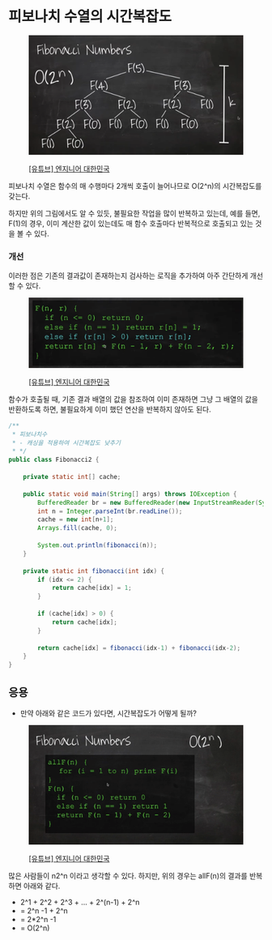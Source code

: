 # 피보나치 수열의 시간복잡도

<figure><img src="../../../.gitbook/assets/image (8) (8).png" alt=""><figcaption><p><a href="https://www.youtube.com/user/damazzang/videos">[유튜브] 엔지니어 대한민국</a></p></figcaption></figure>

피보나치 수열은 함수의 매 수행마다 2개씩 호출이 늘어나므로 O(2^n)의 시간복잡도를 갖는다.&#x20;

하지만 위의 그림에서도 알 수 있듯, 불필요한 작업을 많이 반복하고 있는데, 예를 들면, F(1)의 경우, 이미 계산한 값이 있는데도 매 함수 호출마다 반복적으로 호출되고 있는 것을 볼 수 있다. &#x20;

### 개선&#x20;

이러한 점은 기존의 결과값이 존재하는지 검사하는 로직을 추가하여 아주 간단하게 개선할 수 있다.&#x20;

<figure><img src="../../../.gitbook/assets/image (31).png" alt=""><figcaption><p><a href="https://www.youtube.com/user/damazzang/videos">[유튜브] 엔지니어 대한민국</a></p></figcaption></figure>

함수가 호출될 때, 기존 결과 배열의 값을 참조하여 이미 존재하면 그냥 그 배열의 값을 반환하도록 하면, 불필요하게 이미 했던 연산을 반복하지 않아도 된다.&#x20;



```java
/**
 * 피보나치수
 * - 캐싱을 적용하여 시간복잡도 낮추기
 * */
public class Fibonacci2 {

    private static int[] cache;

    public static void main(String[] args) throws IOException {
        BufferedReader br = new BufferedReader(new InputStreamReader(System.in));
        int n = Integer.parseInt(br.readLine());
        cache = new int[n+1];
        Arrays.fill(cache, 0);

        System.out.println(fibonacci(n));
    }

    private static int fibonacci(int idx) {
        if (idx <= 2) {
            return cache[idx] = 1;
        }

        if (cache[idx] > 0) {
            return cache[idx];
        }

        return cache[idx] = fibonacci(idx-1) + fibonacci(idx-2);
    }
}
```



## 응용 &#x20;

* 만약 아래와 같은 코드가 있다면, 시간복잡도가 어떻게 될까?&#x20;

<figure><img src="../../../.gitbook/assets/image (7) (8).png" alt=""><figcaption><p><a href="https://www.youtube.com/user/damazzang/videos">[유튜브] 엔지니어 대한민국</a></p></figcaption></figure>

많은 사람들이 n2^n 이라고 생각할 수 있다. 하지만, 위의 경우는 allF(n)의 결과를 반복하면 아래와 같다.&#x20;

* 2^1 + 2^2 + 2^3 + ... + 2^(n-1) + 2^n&#x20;
* \= 2^n -1 + 2^n&#x20;
* \= 2\*2^n -1&#x20;
* \= O(2^n)

&#x20;
